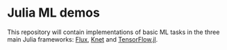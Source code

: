 # Julia ML demos

This repository will contain implementations of basic ML tasks in the three main Julia frameworks: [Flux](https://github.com/FluxML/Flux.jl), [Knet](https://github.com/denizyuret/Knet.jl) and [TensorFlow.jl](https://github.com/malmaud/TensorFlow.jl).
